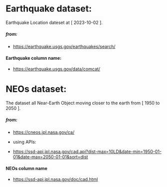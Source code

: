 # Earthquake dataset: 
Earthquake Location dateset at [ 2023-10-02 ].
##### from:
- https://earthquake.usgs.gov/earthquakes/search/

#### Earthquake column name:
- https://earthquake.usgs.gov/data/comcat/



# NEOs dataset:
The dataset all Near-Earth Object moving closer to the earth from [ 1950 to 2050 ].
##### from:
- https://cneos.jpl.nasa.gov/ca/

- using APIs:
- https://ssd-api.jpl.nasa.gov/cad.api?dist-max=10LD&date-min=1950-01-01&date-max=2050-01-01&sort=dist

#### NEOs column name
- https://ssd-api.jpl.nasa.gov/doc/cad.html
